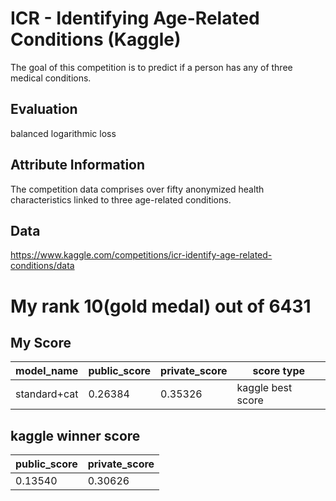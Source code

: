 
# ICR - Identifying Age-Related Conditions (Kaggle)

The goal of this competition is to predict if a person has any of three medical conditions.

## Evaluation
balanced logarithmic loss

## Attribute Information
The competition data comprises over fifty anonymized health characteristics linked to three age-related conditions.

## Data

https://www.kaggle.com/competitions/icr-identify-age-related-conditions/data
# My rank 10(gold medal) out of 6431

## My Score
| model_name | public_score | private_score | score type |
| --- | --- | --- | --- |
| standard+cat | 0.26384| 0.35326 | kaggle best score |

## kaggle winner score
| public_score | private_score |
| --- | --- |
| 0.13540 | 0.30626 |

